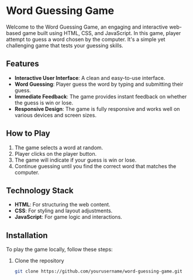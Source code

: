 # Word Guessing Game

Welcome to the Word Guessing Game, an engaging and interactive web-based game built using HTML, CSS, and JavaScript. In this game, player attempt to guess a word chosen by the computer. It's a simple yet challenging game that tests your guessing skills.

## Features

- **Interactive User Interface**: A clean and easy-to-use interface.
- **Word Guessing**: Player guess the word by typing and submitting their guess.
- **Immediate Feedback**: The game provides instant feedback on whether the guess is win or lose.
- **Responsive Design**: The game is fully responsive and works well on various devices and screen sizes.

## How to Play

1. The game selects a word at random.
2. Player clicks on the player button.
3. The game will indicate if your guess is win or lose.
5. Continue guessing until you find the correct word that matches the computer.

## Technology Stack

- **HTML**: For structuring the web content.
- **CSS**: For styling and layout adjustments.
- **JavaScript**: For game logic and interactions.

## Installation

To play the game locally, follow these steps:

1. Clone the repository
   ```sh
   git clone https://github.com/yourusername/word-guessing-game.git
